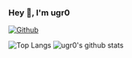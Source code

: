 ### Hey 👋, I'm ugr0

[![Github](https://img.shields.io/github/followers/ugr0?label=Follow&style=social)](https://github.com/ugr0)

![Top Langs](https://github-readme-stats-git-masterrstaa-rickstaa.vercel.app/api/top-langs/?username=ugr0&hide=html)
![ugr0's github stats](https://github-readme-stats-git-masterrstaa-rickstaa.vercel.app/api?username=ugr0&show_icons=true&count_private=true&line_height=40)
